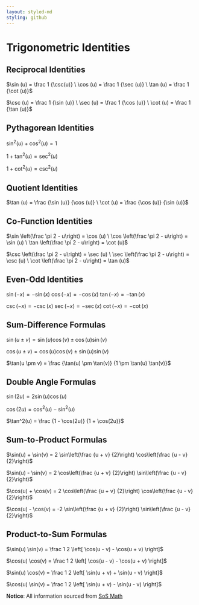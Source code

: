 ```yaml
---
layout: styled-md
styling: github
---
```


<script>
    (function () {
        if (window.innerWidth < 720) {
            alert("Sorry, your screen may not be wide enough to display all the math.")
        }
    })()
</script>

<!-- MatJax settings -->
<script>
MathJax = {
  tex: {
    inlineMath: [['$', '$'], ['\\(', '\\)']]
  },
  chtml: {
      scale: 1.25
  }
};
</script>

<!-- MathJax dependency -->
<script src="https://polyfill.io/v3/polyfill.min.js?features=es6"></script>
<script id="MathJax-script" async src="https://cdn.jsdelivr.net/npm/mathjax@3/es5/tex-mml-chtml.js"></script>

# Trigonometric Identities

## Reciprocal Identities

$\sin (u) = \frac 1 {\csc(u)} \ \cos (u) = \frac 1 {\sec (u)} \ \tan (u) = \frac 1 {\cot (u)}$

$\csc (u) = \frac 1 {\sin (u)} \ \sec (u) = \frac 1 {\cos (u)} \ \cot (u) = \frac 1 {\tan (u)}$

## Pythagorean Identities

$\sin^2 (u) + \cos^2 (u) = 1$

$1 + \tan^2 (u) = \sec^2 (u)$

$1 + \cot^2 (u) = \csc^2 (u)$

## Quotient Identities

$\tan (u) = \frac {\sin (u)} {\cos (u)} \ \cot (u) = \frac {\cos (u)} {\sin (u)}$

## Co-Function Identities

$\sin \left(\frac \pi 2 - u\right) = \cos (u) \ \cos \left(\frac \pi 2 - u\right) = \sin (u) \ \tan \left(\frac \pi 2 - u\right) = \cot (u)$

$\csc \left(\frac \pi 2 - u\right) = \sec (u) \ \sec \left(\frac \pi 2 - u\right) = \csc (u) \ \cot \left(\frac \pi 2 - u\right) = \tan (u)$

## Even-Odd Identities

$\sin(-x) = -\sin(x) \ \cos(-x) = -\cos(x) \ \tan(-x) = -\tan(x)$

$\csc(-x) = -\csc(x) \ \sec(-x) = -\sec(x) \ \cot(-x) = -\cot(x)$

## Sum-Difference Formulas

$\sin(u \pm v) = \sin(u) \cos(v) \pm \cos(u) \sin(v)$

$\cos(u \pm v) = \cos(u) \cos(v) \pm \sin(u) \sin(v)$

$\tan(u \pm v) = \frac {\tan(u) \pm \tan(v)} {1 \pm \tan(u) \tan(v)}$

## Double Angle Formulas

$\sin(2u) = 2 \sin(u) \cos(u)$

$\cos(2u) = \cos^2(u) - \sin^2(u)$

$\tan^2(u) = \frac {1 - \cos(2u)} {1 + \cos(2u)}$

## Sum-to-Product Formulas

$\sin(u) + \sin(v) = 2 \sin\left(\frac {u + v} {2}\right) \cos\left(\frac {u - v} {2}\right)$

$\sin(u) - \sin(v) = 2 \cos\left(\frac {u + v} {2}\right) \sin\left(\frac {u - v} {2}\right)$

$\cos(u) + \cos(v) = 2 \cos\left(\frac {u + v} {2}\right) \cos\left(\frac {u - v} {2}\right)$

$\cos(u) - \cos(v) = -2 \sin\left(\frac {u + v} {2}\right) \sin\left(\frac {u - v} {2}\right)$

## Product-to-Sum Formulas

$\sin(u) \sin(v) = \frac 1 2 \left[ \cos(u - v) - \cos(u + v) \right]$

$\cos(u) \cos(v) = \frac 1 2 \left[ \cos(u - v) - \cos(u + v) \right]$

$\sin(u) \cos(v) = \frac 1 2 \left[ \sin(u + v) + \sin(u - v) \right]$

$\cos(u) \sin(v) = \frac 1 2 \left[ \sin(u + v) - \sin(u - v) \right]$

**Notice**: All information sourced from [SoS Math](http://www.sosmath.com/trig/Trig5/trig5/trig5.html)